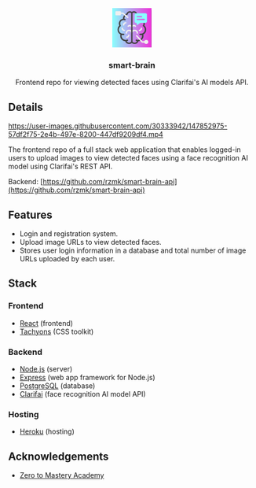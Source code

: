 <div align="center">
    <a href="https://github.com/rzmk/smart-brain">
        <img src="smart-brain.png" alt="Server" width="80" height="80">
    </a>
    <h3 align="center">smart-brain</h3>
    Frontend repo for viewing detected faces using Clarifai's AI models API.
    <br />
</div>

## Details

https://user-images.githubusercontent.com/30333942/147852975-57df2f75-2e4b-497e-8200-447df9209df4.mp4

The frontend repo of a full stack web application that enables logged-in users to upload images to view detected faces using a face recognition AI model using Clarifai's REST API.

Backend: [https://github.com/rzmk/smart-brain-api](https://github.com/rzmk/smart-brain-api)

## Features

- Login and registration system.
- Upload image URLs to view detected faces.
- Stores user login information in a database and total number of image URLs uploaded by each user.

## Stack

### Frontend

- [React](https://reactjs.org/) (frontend)
- [Tachyons](https://tachyons.io/) (CSS toolkit)

### Backend

- [Node.js](https://nodejs.org/) (server)
- [Express](https://expressjs.com/) (web app framework for Node.js)
- [PostgreSQL](https://www.postgresql.org/) (database)
- [Clarifai](https://www.clarifai.com/) (face recognition AI model API)

### Hosting

- [Heroku](https://www.heroku.com/) (hosting)

## Acknowledgements

- [Zero to Mastery Academy](https://academy.zerotomastery.io/p/complete-web-developer-zero-to-mastery)
